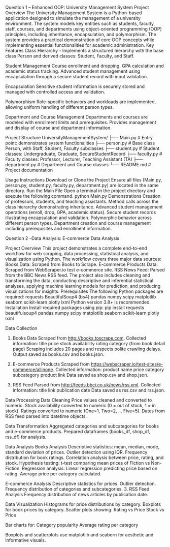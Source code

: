 Question 1 – Enhanced OOP: University Management System
Project Overview
The University Management System is a Python-based application designed to simulate the management of a university environment. The system models key entities such as students, faculty, staff, courses, and departments using object-oriented programming (OOP) principles, including inheritance, encapsulation, and polymorphism.
The system provides a practical demonstration of core OOP concepts while implementing essential functionalities for academic administration.
Key Features
Class Hierarchy - Implements a structured hierarchy with the base class Person and derived classes: Student, Faculty, and Staff.


Student Management
Course enrollment and dropping.
GPA calculation and academic status tracking.
Advanced student management using encapsulation through a secure student record with input validation.


Encapsulation
Sensitive student information is securely stored and managed with controlled access and validation.


Polymorphism
Role-specific behaviors and workloads are implemented, allowing uniform handling of different person types.


Department and Course Management
Departments and courses are modeled with enrollment limits and prerequisites.
Provides management and display of course and department information.




Project Structure
UniversityManagementSystem/
├── Main.py              # Entry point: demonstrates system functionalities
├── person.py            # Base class Person, with Staff, Student, Faculty subclasses
├── student.py           # Student classes: Undergraduate, Graduate, SecureStudentRecord
├── faculty.py           # Faculty classes: Professor, Lecturer, Teaching Assistant (TA)
├── department.py        # Department and Course classes
└── README.md            # Project documentation

Usage Instructions
Download or Clone the Project
Ensure all files (Main.py, person.py, student.py, faculty.py, department.py) are located in the same directory.
Run the Main File
Open a terminal in the project directory and execute the following command.
		 python Main.py
Demonstrations
Creation of professors, students, and teaching assistants.
Method calls across the class hierarchy demonstrating inheritance.
Advanced student management operations (enroll, drop, GPA, academic status).
Secure student records illustrating encapsulation and validation.
Polymorphic behavior across different person types.
Department creation and course management including prerequisites and enrollment information.





Question 2 –Data Analysis: E-commerce Data Analysis 

Project Overview
This project demonstrates a complete end-to-end workflow for web scraping, data processing, statistical analysis, and visualization using Python. The workflow covers three major data sources:
Books Data: Scraped from Books to Scrape.
E-commerce Products Data: Scraped from WebScraper.io test e-commerce site.
RSS News Feed: Parsed from the BBC News RSS feed.
The project also includes cleaning and transforming the data, conducting descriptive and inferential statistical analyses, applying machine learning models for prediction, and producing visualizations for insights.
Prerequisites
The following Python packages are required:
requests
BeautifulSoup4 (bs4)
pandas
numpy
scipy
matplotlib
seaborn
scikit-learn
plotly
lxml
Python version 3.8+ is recommended.
Installation
Install required packages using pip:
pip install requests beautifulsoup4 pandas numpy scipy matplotlib seaborn scikit-learn plotly lxml

Data Collection
1. Books Data
Scraped from http://books.toscrape.com.
Collected information:
title
price
stock availability
rating
category (from book detail page)
Scraping includes 20 pages and respects polite crawling delays.
Output saved as books.csv and books.json.
2. E-commerce Products
Scraped from https://webscraper.io/test-sites/e-commerce/allinone.
Collected information:
product name
price
category
subcategory
product link
Data saved as shop.csv and shop.json.


3. RSS Feed
Parsed from http://feeds.bbci.co.uk/news/rss.xml.
Collected information:
title
link
publication date
Data saved as rss.csv and rss.json.







Data Processing
Data Cleaning
Price values cleaned and converted to numeric.
Stock availability converted to numeric (0 = out of stock, 1 = in stock).
Ratings converted to numeric (One=1, Two=2, … Five=5).
Dates from RSS feed parsed into datetime objects.


Data Transformation
Aggregated categories and subcategories for books and e-commerce products.
Prepared dataframes (books_df, shop_df, rss_df) for analysis.


Data Analysis
Books Analysis
Descriptive statistics: mean, median, mode, standard deviation of prices.
Outlier detection using IQR.
Frequency distribution for book ratings.
Correlation analysis between price, rating, and stock.
Hypothesis testing: t-test comparing mean prices of Fiction vs Non-Fiction.
Regression analysis: Linear regression predicting price based on rating.
Average price per category calculated.


E-commerce Analysis
Descriptive statistics for prices.
Outlier detection.
Frequency distribution of categories and subcategories.
       3. RSS Feed Analysis
Frequency distribution of news articles by publication date.








Data Visualization
Histograms for price distributions by category.
Boxplots for book prices by category.
Scatter plots showing:
Rating vs Price
Stock vs Price


Bar charts for:
Category popularity
Average rating per category


Boxplots and scatterplots use matplotlib and seaborn for aesthetic and informative visuals.





